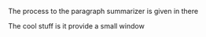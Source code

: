 The process to the paragraph summarizer is given in there

The cool stuff is it provide a small window 
